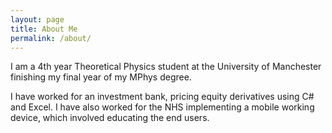 ```yaml
---
layout: page
title: About Me
permalink: /about/
---
```


I am a 4th year Theoretical Physics student at the University of Manchester finishing my final year of my MPhys degree. 


I have worked for an investment bank, pricing equity derivatives using C# and Excel. I have also worked for the NHS implementing a mobile working device, which involved educating the end users. 
